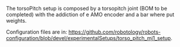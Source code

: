 The torsoPitch setup is composed by a torsopitch joint (BOM to be completed) with the addiction of e AMO encoder and a bar where put weights.

Configuration files are in: https://github.com/robotology/robots-configuration/blob/devel/experimentalSetups/torso_pitch_mj1_setup. 